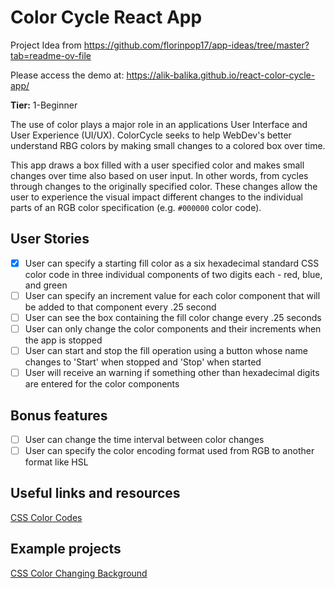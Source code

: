 # Color Cycle React App

Project Idea from https://github.com/florinpop17/app-ideas/tree/master?tab=readme-ov-file

Please access the demo at: https://alik-balika.github.io/react-color-cycle-app/

**Tier:** 1-Beginner

The use of color plays a major role in an applications User Interface and
User Experience (UI/UX). ColorCycle seeks to help WebDev's better understand
RBG colors by making small changes to a colored box over time.

This app draws a box filled with a user specified color and makes small changes
over time also based on user input. In other words, from cycles through
changes to the originally specified color. These changes allow the user to
experience the visual impact different changes to the individual parts of
an RGB color specification (e.g. `#000000` color code).

## User Stories

- [x] User can specify a starting fill color as a six hexadecimal standard
      CSS color code in three individual components of two digits each - red,
      blue, and green
- [ ] User can specify an increment value for each color component that will
      be added to that component every .25 second
- [ ] User can see the box containing the fill color change every .25 seconds
- [ ] User can only change the color components and their increments when
      the app is stopped
- [ ] User can start and stop the fill operation using a button whose name
      changes to 'Start' when stopped and 'Stop' when started
- [ ] User will receive an warning if something other than hexadecimal digits
      are entered for the color components

## Bonus features

- [ ] User can change the time interval between color changes
- [ ] User can specify the color encoding format used from RGB to another format like HSL

## Useful links and resources

[CSS Color Codes](https://qhmit.com/css/css_color_codes.cfm)

## Example projects

[CSS Color Changing Background](https://codepen.io/SoumyajitChand/pen/wjKVed)
